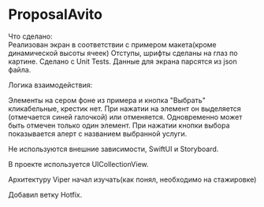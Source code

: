 # ProposalAvito
Что сделано:  
Реализован экран в соответствии с примером макета(кроме динамической высоты ячеек)
Отступы, шрифты сделаны на глаз по картине.
Сделано с Unit Tests.
Данные для экрана парсятся из json файла.

Логика взаимодействия:

Элементы на сером фоне из примера и кнопка "Выбрать" кликабельные, крестик нет. 
При нажатии на элемент он выделяется (отмечается синей галочкой) или отменяется. 
Одновременно может быть отмечен только один элемент. 
При нажатии кнопки выбора показывается алерт с названием выбранной услуги. 

Не используются внешние зависимости, SwiftUI и Storyboard.

В проекте используется UICollectionView.

Архитектуру Viper начал изучать(как понял, необходимо на стажировке)

Добавил ветку Hotfix.

